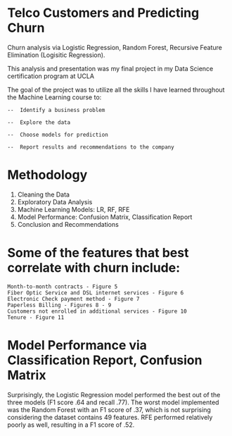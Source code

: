 # Telco Customers and Predicting Churn
Churn analysis via Logistic Regression, Random Forest, Recursive Feature Elimination (Logisitic Regression).

This analysis and presentation was my final project in my Data Science certification program at UCLA

 The goal of the project was to utilize all the skills I have learned throughout the Machine Learning course to:
	
	-- 	Identify a business problem
	
	-- 	Explore the data
	
	-- 	Choose models for prediction
	
	-- 	Report results and recommendations to the company
	
	
# Methodology
1. Cleaning the Data
2. Exploratory Data Analysis
3. Machine Learning Models: LR, RF, RFE
4. Model Performance: Confusion Matrix, Classification Report
5. Conclusion and Recommendations


# Some of the features that best correlate with churn include:
	Month-to-month contracts - Figure 5
	Fiber Optic Service and DSL internet services - Figure 6
	Electronic Check payment method - Figure 7
	Paperless Billing - Figures 8 - 9
	Customers not enrolled in additional services - Figure 10
	Tenure - Figure 11


# Model Performance via Classification Report, Confusion Matrix
Surprisingly, the Logistic Regression model performed the best out of the three models (F1 score .64 and recall .77). The worst model implemented was the Random Forest with an F1 score of .37, which is not surprising considering the dataset contains 49 features. RFE performed relatively poorly as well, resulting in a F1 score of .52.


